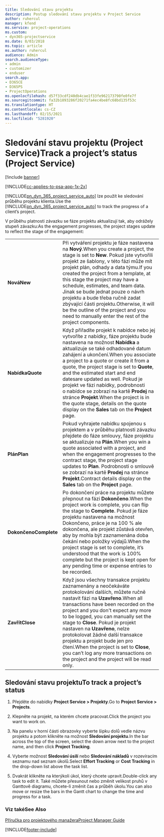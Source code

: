 ```yaml
---
title: Sledování stavu projektu
description: Postup sledování stavu projektu v Project Service
author: ruhercul
manager: kfend
ms.service: project-operations
ms.custom:
- dyn365-projectservice
ms.date: 8/03/2018
ms.topic: article
ms.author: ruhercul
audience: Admin
search.audienceType:
- admin
- customizer
- enduser
search.app:
- D365CE
- D365PS
- ProjectOperations
ms.openlocfilehash: d57f33cdf240db4cae1f33fe962173790fe0fe7f
ms.sourcegitcommit: fa32b1893286f20271fa4ec4be8fc68bd135f53c
ms.translationtype: HT
ms.contentlocale: cs-CZ
ms.lasthandoff: 02/15/2021
ms.locfileid: "5281920"
---
```

# <a name="track-a-projects-status-project-service"></a><span data-ttu-id="07bef-103">Sledování stavu projektu (Project Service)</span><span class="sxs-lookup"><span data-stu-id="07bef-103">Track a project’s status (Project Service)</span></span>

[!include [banner](../includes/psa-now-project-operations.md)]

[!INCLUDE[cc-applies-to-psa-app-1x-2x](../includes/cc-applies-to-psa-app-1x-2x.md)]

<span data-ttu-id="07bef-104">[!INCLUDE[pn_dyn_365_project_service_auto](../includes/pn-dyn-365-project-service-auto.md)] lze použít ke sledování průběhu projektu klienta.</span><span class="sxs-lookup"><span data-stu-id="07bef-104">Use the [!INCLUDE[pn_dyn_365_project_service_auto](../includes/pn-dyn-365-project-service-auto.md)] to track the progress of a client’s project.</span></span>  

<span data-ttu-id="07bef-105">V průběhu platnosti závazku se fáze projektu aktualizují tak, aby odrážely stupeň závazku:</span><span class="sxs-lookup"><span data-stu-id="07bef-105">As the engagement progresses, the project stages update to reflect the stage of the engagement:</span></span>  


|              |                                                                                                                                                                                                                                                                                                  |
|--------------|--------------------------------------------------------------------------------------------------------------------------------------------------------------------------------------------------------------------------------------------------------------------------------------------------|
|   <span data-ttu-id="07bef-106">**Nová**</span><span class="sxs-lookup"><span data-stu-id="07bef-106">**New**</span></span>    | <span data-ttu-id="07bef-107">Při vytváření projektu je fáze nastavena na **Nový**.</span><span class="sxs-lookup"><span data-stu-id="07bef-107">When you create a project, the stage is set to **New**.</span></span> <span data-ttu-id="07bef-108">Pokud jste vytvořili projekt ze šablony, v této fázi může mít projekt plán, odhady a data týmu.</span><span class="sxs-lookup"><span data-stu-id="07bef-108">If you created the project from a template, at this stage the project may have a schedule, estimates, and team data.</span></span> <span data-ttu-id="07bef-109">Jinak se bude jednat pouze o návrh projektu a bude třeba ručně zadat zbývající části projektu.</span><span class="sxs-lookup"><span data-stu-id="07bef-109">Otherwise, it will be the outline of the project and you need to manually enter the rest of the project components.</span></span> |
|  <span data-ttu-id="07bef-110">**Nabídka**</span><span class="sxs-lookup"><span data-stu-id="07bef-110">**Quote**</span></span>   |      <span data-ttu-id="07bef-111">Když přiřadíte projekt k nabídce nebo jej vytvoříte z nabídky, fáze projektu bude nastavena na možnost **Nabídka** a aktualizuje se také odhadované datum zahájení a ukončení.</span><span class="sxs-lookup"><span data-stu-id="07bef-111">When you associate a project to a quote or create it from a quote, the project stage is set to **Quote**, and the estimated start and end datesare updated as well.</span></span> <span data-ttu-id="07bef-112">Pokud je projekt ve fázi nabídky, podrobnosti o nabídce se zobrazí na kartě **Prodej** na stránce **Projekt**.</span><span class="sxs-lookup"><span data-stu-id="07bef-112">When the project is in the quote stage, details on the quote display on the **Sales** tab on the **Project** page.</span></span>      |
|   <span data-ttu-id="07bef-113">**Plán**</span><span class="sxs-lookup"><span data-stu-id="07bef-113">**Plan**</span></span>   |                                     <span data-ttu-id="07bef-114">Pokud vyhrajete nabídku spojenou s projektem a v průběhu platnosti závazku přejdete do fáze smlouvy, fáze projektu se aktualizuje na **Plán**.</span><span class="sxs-lookup"><span data-stu-id="07bef-114">When you win a quote associated with a project, and when the engagement progresses to the contract stage, the project stage updates to **Plan**.</span></span> <span data-ttu-id="07bef-115">Podrobnosti o smlouvě se zobrazí na kartě **Prodej** na stránce **Projekt**.</span><span class="sxs-lookup"><span data-stu-id="07bef-115">Contract details display on the **Sales** tab on the **Project** page.</span></span>                                      |
| <span data-ttu-id="07bef-116">**Dokončeno**</span><span class="sxs-lookup"><span data-stu-id="07bef-116">**Complete**</span></span> |                    <span data-ttu-id="07bef-117">Po dokončení práce na projektu můžete přepnout na fázi **Dokončeno**.</span><span class="sxs-lookup"><span data-stu-id="07bef-117">When the project work is complete, you can flip the stage to **Complete**.</span></span> <span data-ttu-id="07bef-118">Pokud je fáze projektu nastavena na možnost Dokončeno, práce je na 100 % ale dokončena, ale projekt zůstává otevřen, aby by mohla být zaznamenána doba čekání nebo položky výdajů.</span><span class="sxs-lookup"><span data-stu-id="07bef-118">When the project stage is set to complete, it’s understood that the work is 100% complete but the project is kept open for any pending time or expense entries to be recorded.</span></span>                     |
|  <span data-ttu-id="07bef-119">**Zavřít**</span><span class="sxs-lookup"><span data-stu-id="07bef-119">**Close**</span></span>   |           <span data-ttu-id="07bef-120">Když jsou všechny transakce projektu zaznamenány a neočekáváte protokolování dalších, můžete ručně nastavit fázi na **Uzavřeno**.</span><span class="sxs-lookup"><span data-stu-id="07bef-120">When all transactions have been recorded on the project and you don't expect any more to be logged, you can manually set the stage to **Close**.</span></span> <span data-ttu-id="07bef-121">Pokud je projekt nastaven na **Uzavřeno**, nelze protokolovat žádné další transakce projektu a projekt bude jen pro čtení.</span><span class="sxs-lookup"><span data-stu-id="07bef-121">When the project is set to **Close**, you can’t log any more transactions on the project and the project will be read only.</span></span>           |

## <a name="to-track-a-projects-status"></a><span data-ttu-id="07bef-122">Sledování stavu projektu</span><span class="sxs-lookup"><span data-stu-id="07bef-122">To track a project’s status</span></span>  

1.  <span data-ttu-id="07bef-123">Přejděte do nabídky **Project Service > Projekty**.</span><span class="sxs-lookup"><span data-stu-id="07bef-123">Go to **Project Service > Projects**.</span></span>  

2.  <span data-ttu-id="07bef-124">Klepněte na projekt, na kterém chcete pracovat.</span><span class="sxs-lookup"><span data-stu-id="07bef-124">Click the project you want to work on.</span></span>  

3.  <span data-ttu-id="07bef-125">Na panelu v horní části obrazovky vyberte šipku dolů vedle názvu projektu a potom klikněte na možnost **Sledování projektu**.</span><span class="sxs-lookup"><span data-stu-id="07bef-125">In the bar across the top of the screen, select the down arrow next to the project name, and then click **Project Tracking**.</span></span>  

4.  <span data-ttu-id="07bef-126">Vyberte možnost **Sledování úsilí** nebo **Sledování nákladů** v rozevíracím seznamu nad seznam úkolů.</span><span class="sxs-lookup"><span data-stu-id="07bef-126">Select **Effort Tracking** or **Cost Tracking** in the drop-down list above the task list.</span></span>  

5.  <span data-ttu-id="07bef-127">Dvakrát klikněte na kterýkoli úkol, který chcete upravit.</span><span class="sxs-lookup"><span data-stu-id="07bef-127">Double-click any task to edit it.</span></span> <span data-ttu-id="07bef-128">Také můžete přesunout nebo změnit velikost pruhů v Ganttově diagramu, chcete-li změnit čas a průběh úkolu.</span><span class="sxs-lookup"><span data-stu-id="07bef-128">You can also move or resize the bars in the Gantt chart to change the time and progress for a task.</span></span>  

### <a name="see-also"></a><span data-ttu-id="07bef-129">Viz také</span><span class="sxs-lookup"><span data-stu-id="07bef-129">See Also</span></span>  
 [<span data-ttu-id="07bef-130">Příručka pro projektového manažera</span><span class="sxs-lookup"><span data-stu-id="07bef-130">Project Manager Guide</span></span>](../psa/project-manager-guide.md)


[!INCLUDE[footer-include](../includes/footer-banner.md)]